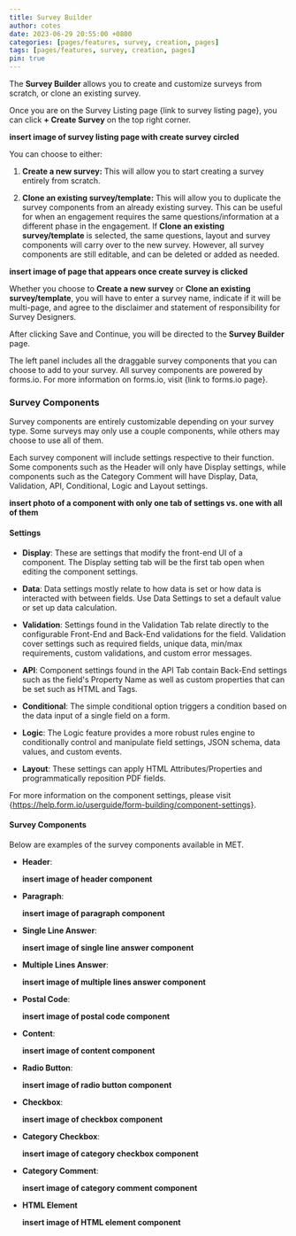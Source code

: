```yaml
---
title: Survey Builder
author: cotes
date: 2023-06-29 20:55:00 +0800
categories: [pages/features, survey, creation, pages]
tags: [pages/features, survey, creation, pages]
pin: true
---
```


The **Survey Builder** allows you to create and customize surveys from scratch, or clone an existing survey.  

Once you are on the Survey Listing page {link to survey listing page}, you can click **+ Create Survey** on the top right corner.  

**insert image of survey listing page with create survey circled**  

You can choose to either:
1. **Create a new survey:** This will allow you to start creating a survey entirely from scratch.
   
2. **Clone an existing survey/template:** This will allow you to duplicate the survey components from an already existing survey. This can be useful for when an engagement requires the same questions/information at a different phase in the engagement. If **Clone an existing survey/template** is selected, the same questions, layout and survey components will carry over to the new survey. However, all survey components are still editable, and can be deleted or added as needed.  

**insert image of page that appears once create survey is clicked**  

Whether you choose to **Create a new survey** or **Clone an existing survey/template**, you will have to enter a survey name, indicate if it will be multi-page, and agree to the disclaimer and statement of responsibility for Survey Designers. 

After clicking Save and Continue, you will be directed to the **Survey Builder** page.  

The left panel includes all the draggable survey components that you can choose to add to your survey. All survey components are powered by forms.io. For more information on forms.io, visit {link to forms.io page}.  

### Survey Components ###  

Survey components are entirely customizable depending on your survey type. Some surveys may only use a couple components, while others may choose to use all of them.  

Each survey component will include settings respective to their function. Some components such as the Header will only have Display settings, while components such as the Category Comment will have Display, Data, Validation, API, Conditional, Logic and Layout settings.  

**insert photo of a component with only one tab of settings vs. one with all of them**  

#### Settings ####  

- **Display**: These are settings that modify the front-end UI of a component. The Display setting tab will be the first tab open when editing the component settings.
  
- **Data**: Data settings mostly relate to how data is set or how data is interacted with between fields. Use Data Settings to set a default value or set up data calculation.
  
- **Validation**: Settings found in the Validation Tab relate directly to the configurable Front-End and Back-End validations for the field. Validation cover settings such as required fields, unique data, min/max requirements, custom validations, and custom error messages.
  
- **API**: Component settings found in the API Tab contain Back-End settings such as the field's Property Name as well as custom properties that can be set such as HTML and Tags.
  
- **Conditional**: The simple conditional option triggers a condition based on the data input of a single field on a form.
  
- **Logic**: The Logic feature provides a more robust rules engine to conditionally control and manipulate field settings, JSON schema, data values, and custom events. 
  
- **Layout**: These settings can apply HTML Attributes/Properties and programmatically reposition PDF fields.

For more information on the component settings, please visit {https://help.form.io/userguide/form-building/component-settings}.

#### Survey Components ####  

Below are examples of the survey components available in MET.

- **Header**:

  **insert image of header component**

- **Paragraph**:
  
  **insert image of paragraph component**

- **Single Line Answer**:

  **insert image of single line answer component**

- **Multiple Lines Answer**:

  **insert image of multiple lines answer component**

- **Postal Code**:

  **insert image of postal code component**

- **Content**:

  **insert image of content component**  
  
- **Radio Button**:

  **insert image of radio button component**

- **Checkbox**:

  **insert image of checkbox component**

- **Category Checkbox**:

  **insert image of category checkbox component**

- **Category Comment**:  

  **insert image of category comment component**

- **HTML Element**

  **insert image of HTML element component**  


  
